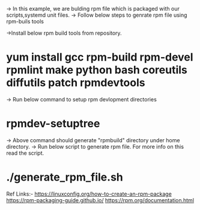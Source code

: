 
-> In this example, we are bulding rpm file which is packaged with our scripts,systemd unit files.
-> Follow below steps to genrate rpm file using rpm-buils tools

->Install below rpm build tools from repository.
# yum install gcc rpm-build rpm-devel rpmlint make python bash coreutils diffutils patch rpmdevtools
-> Run below command to setup rpm devlopment directories
# rpmdev-setuptree 
-> Above command should generate "rpmbuild" directory under home directory.
-> Run below script to generate rpm file. For more info on this read the script.
# ./generate_rpm_file.sh


Ref Links:-
https://linuxconfig.org/how-to-create-an-rpm-package
https://rpm-packaging-guide.github.io/
https://rpm.org/documentation.html


